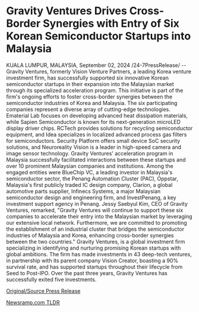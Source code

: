 # Gravity Ventures Drives Cross-Border Synergies with Entry of Six Korean Semiconductor Startups into Malaysia

KUALA LUMPUR, MALAYSIA, September 02, 2024 /24-7PressRelease/ -- Gravity Ventures, formerly Vision Venture Partners, a leading Korea venture investment firm, has successfully supported six innovative Korean semiconductor startups in their expansion into the Malaysian market through its specialized acceleration program. This initiative is part of the firm's ongoing efforts to foster cross-border synergies between the semiconductor industries of Korea and Malaysia.  The six participating companies represent a diverse array of cutting-edge technologies. Ematerial Lab focuses on developing advanced heat dissipation materials, while Sapien Semiconductor is known for its next-generation microLED display driver chips. RCTech provides solutions for recycling semiconductor equipment, and Idea specializes in localized advanced process gas filters for semiconductors. Security Platform offers small device SoC security solutions, and Neuroreality Vision is a leader in high-speed camera and image sensor technology.  Gravity Ventures' acceleration program in Malaysia successfully facilitated interactions between these startups and over 10 prominent Malaysian companies and institutions. Among the engaged entities were BlueChip VC, a leading investor in Malaysia's semiconductor sector, the Penang Automation Cluster (PAC), Oppstar, Malaysia's first publicly traded IC design company, Clarion, a global automotive parts supplier, Infinecs Systems, a major Malaysian semiconductor design and engineering firm, and InvestPenang, a key investment support agency in Penang.  Jessy Saebyul Kim, CEO of Gravity Ventures, remarked, "Gravity Ventures will continue to support these six companies to accelerate their entry into the Malaysian market by leveraging our extensive local network. Furthermore, we are committed to promoting the establishment of an industrial cluster that bridges the semiconductor industries of Malaysia and Korea, enhancing cross-border synergies between the two countries."  Gravity Ventures, is a global investment firm specializing in identifying and nurturing promising Korean startups with global ambitions. The firm has made investments in 43 deep-tech ventures, in partnership with its parent company Vision Creator, boasting a 90% survival rate, and has supported startups throughout their lifecycle from Seed to Post-IPO. Over the past three years, Gravity Ventures has successfully exited five investments. 

[Original/Source Press Release](https://www.24-7pressrelease.com/press-release/513956/gravity-ventures-drives-cross-border-synergies-with-entry-of-six-korean-semiconductor-startups-into-malaysia) 

[Newsramp.com TLDR](https://newsramp.com/None) 